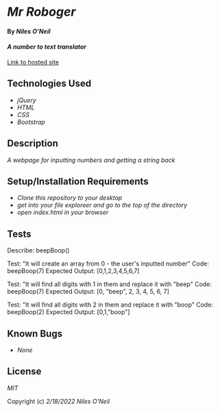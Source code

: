 # _Mr Roboger_

#### By _**Niles O'Neil**_

#### _A number to text translator_

[Link to hosted site](https://nilesoneil.github.io/project_3/)

## Technologies Used

* _jQuery_
* _HTML_
* _CSS_
* _Bootstrap_

## Description

_A webpage for inputting numbers and getting a string back_

## Setup/Installation Requirements

* _Clone this repository to your desktop_
* _get into your file exploreer and go to the top of the directory_
* _open index.html in your browser_

## Tests

Describe: beepBoop()

Test: "It will create an array from 0 - the user's inputted number"
Code: beepBoop(7)
Expected Output: [0,1,2,3,4,5,6,7]

Test: "It will find all digits with 1 in them and replace it with "beep"
Code: beepBoop(7)
Expected Output: [0, "beep", 2, 3, 4, 5, 6, 7]

Test: "It will find all digits with 2 in them and replace it with "boop"
Code: beepBoop(2)
Expected Output: [0,1,"boop"]



## Known Bugs

* _None_

## License

_MIT_

Copyright (c) _2/18/2022_ _Niles O'Neil_


